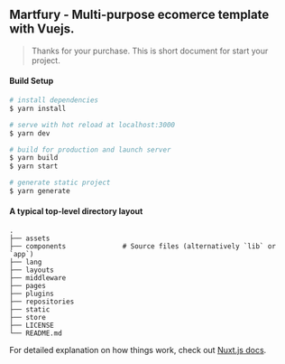 ## Martfury - Multi-purpose ecomerce template with Vuejs.

> Thanks for your purchase. This is short document for start your project.

#### Build Setup

``` bash
# install dependencies
$ yarn install

# serve with hot reload at localhost:3000
$ yarn dev

# build for production and launch server
$ yarn build
$ yarn start

# generate static project
$ yarn generate
```

#### A typical top-level directory layout

    .
    ├── assets                  
    ├── components              # Source files (alternatively `lib` or `app`)            
    ├── lang                    
    ├── layouts                    
    ├── middleware                   
    ├── pages
    ├── plugins
    ├── repositories
    ├── static
    ├── store
    ├── LICENSE
    └── README.md

For detailed explanation on how things work, check out [Nuxt.js docs](https://nuxtjs.org).
